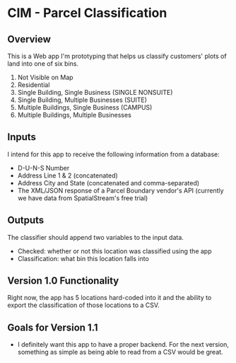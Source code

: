 # CIM - Parcel Classification 

## Overview

This is a Web app I'm prototyping that helps us classify customers' plots of land into one of six bins.

1. Not Visible on Map
2. Residential
3. Single Building, Single Business (SINGLE NONSUITE)
4. Single Building, Multiple Businesses (SUITE)
5. Multiple Buildings, Single Business (CAMPUS)
6. Multiple Buildings, Multiple Businesses

## Inputs

I intend for this app to receive the following information from a database:

* D-U-N-S Number
* Address Line 1 & 2 (concatenated)
* Address City and State (concatenated and comma-separated)
* The XML/JSON response of a Parcel Boundary vendor's API (currently we have data from SpatialStream's free trial)

## Outputs

The classifier should append two variables to the input data.

* Checked: whether or not this location was classified using the app
* Classification: what bin this location falls into

## Version 1.0 Functionality

Right now, the app has 5 locations hard-coded into it and the ability to export the classification of those locations to a CSV.

## Goals for Version 1.1

* I definitely want this app to have a proper backend. For the next version, something as simple as being able to read from a CSV would be great.
	


